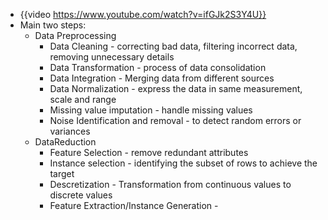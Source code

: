 - {{video https://www.youtube.com/watch?v=ifGJk2S3Y4U}}
- Main two steps:
	- Data Preprocessing
		- Data Cleaning - correcting bad data, filtering incorrect data, removing unnecessary details
		- Data Transformation - process of data consolidation
		- Data Integration - Merging data from different sources
		- Data Normalization - express the data in same measurement, scale and range
		- Missing value imputation - handle missing values
		- Noise Identification and removal - to detect random errors or variances
	- DataReduction
		- Feature Selection - remove redundant attributes
		- Instance selection - identifying the subset of rows to achieve the target
		- Descretization - Transformation from continuous values to discrete values
		- Feature Extraction/Instance Generation -